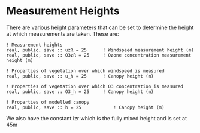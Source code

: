# Measurement Heights

There are various height parameters that can be set to determine the height at which measurements are taken. These are:


    ! Measurement heights
    real, public, save :: uzR = 25      ! Windspeed measurement height (m)
    real, public, save :: O3zR = 25     ! Ozone concentration measurement height (m)

    ! Properties of vegetation over which windspeed is measured
    real, public, save :: u_h = 25      ! Canopy height (m)

    ! Properties of vegetation over which O3 concentration is measured
    real, public, save :: O3_h = 25     ! Canopy height (m)

    ! Properties of modelled canopy
    real, public, save :: h = 25            ! Canopy height (m)

We also have the constant izr which is the fully mixed height and is set at 45m